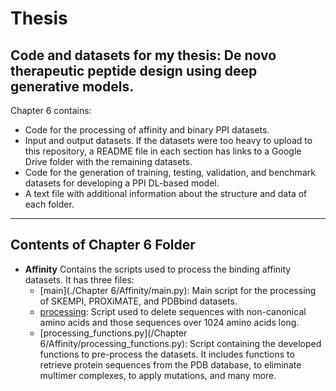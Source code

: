 # Thesis
Code and datasets for my thesis: De novo therapeutic peptide design using deep generative models.
---

Chapter 6 contains:
* Code for the processing of affinity and binary PPI datasets.
* Input and output datasets. If the datasets were too heavy to upload to this repository, a README file in each section has links to a Google Drive folder with the remaining datasets.
* Code for the generation of training, testing, validation, and benchmark datasets for developing a PPI DL-based model.
* A text file with additional information about the structure and data of each folder. 

---
## Contents of Chapter 6 Folder


* **Affinity**
    Contains the scripts used to process the binding affinity datasets. It has three files:
    * [main](./Chapter 6/Affinity/main.py): Main script for the processing of SKEMPI, PROXiMATE, and PDBbind datasets.
    * [processing](./Affinity/processing.py): Script used to delete sequences with non-canonical amino acids and those sequences over 1024 amino acids long. 
    * [processing_functions.py](/Chapter 6/Affinity/processing_functions.py): Script containing the developed functions to pre-process the datasets. It includes functions to retrieve protein sequences from the PDB database, to eliminate multimer complexes, to apply mutations, and many more. 

